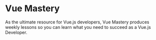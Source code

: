 # Vue Mastery
As the ultimate resource for Vue.js developers, Vue Mastery produces weekly lessons so you can learn what you need to succeed as a Vue.js Developer.
